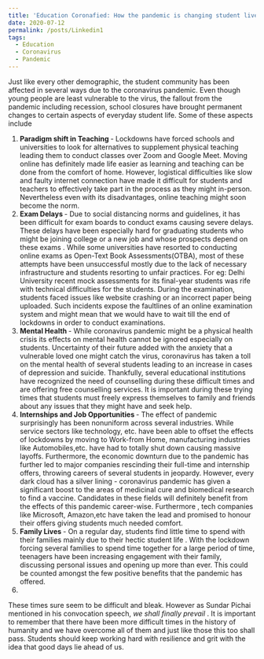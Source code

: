 ```yaml
---
title: 'Education Coronafied: How the pandemic is changing student lives'
date: 2020-07-12
permalink: /posts/Linkedin1
tags:
  - Education
  - Coronavirus
  - Pandemic
---
```


Just like every other demographic, the student community has been affected in several ways due to the coronavirus pandemic. Even though young people are least vulnerable to the virus, the fallout from the pandemic including recession, school closures have brought permanent changes to certain aspects of everyday student life. Some of these aspects include

<ol>
  <li> <b> Paradigm shift in Teaching </b> - Lockdowns have forced schools and universities to look for alternatives to supplement physical teaching leading them to conduct classes over Zoom and Google Meet. Moving online has definitely made life easier as learning and teaching can be done from the comfort of home. However, logistical difficulties like slow and faulty internet connection have made it difficult for students and teachers to effectively take part in the process as they might in-person. Nevertheless even with its disadvantages, online teaching might soon become the norm. </li>
  <li> <b> Exam Delays </b> - Due to social distancing norms and guidelines, it has been difficult for exam boards to conduct exams causing severe delays. These delays have been especially hard for graduating students who might be joining college or a new job and whose prospects depend on these exams . While some universities have resorted to conducting online exams as Open-Text Book Assessments(OTBA), most of these attempts have been unsuccessful mostly due to the lack of necessary infrastructure and students resorting to unfair practices. For eg: Delhi University recent mock assessments for its final-year students was rife with technical difficulties for the students. During the examination, students faced issues like website crashing or an incorrect paper being uploaded. Such incidents expose the faultlines of an online examination system and might mean that we would have to wait till the end of lockdowns in order to conduct examinations. </li>
  <li> <b> Mental Health </b> - While coronavirus pandemic might be a physical health crisis its effects on mental health cannot be ignored especially on students. Uncertainty of their future added with the anxiety that a vulnerable loved one might catch the virus, coronavirus has taken a toll on the mental health of several students leading to an increase in cases of depression and suicide. Thankfully, several educational institutions have recognized the need of counselling during these difficult times and are offering free counselling services. It is important during these trying times that students must freely express themselves to family and friends about any issues that they might have and seek help. </li>
  <li> <b> Internships and Job Opportunities </b> - The effect of pandemic surprisingly has been nonuniform across several industries. While service sectors like technology, etc. have been able to offset the effects of lockdowns by moving to Work-from Home, manufacturing industries like Automobiles,etc. have had to totally shut down causing massive layoffs. Furthermore, the economic downturn due to the pandemic has further led to major companies rescinding their full-time and internship offers, throwing careers of several students in jeopardy. However, every dark cloud has a silver lining - coronavirus pandemic has given a significant boost to the areas of medicinal cure and biomedical research to find a vaccine. Candidates in these fields will definitely benefit from the effects of this pandemic career-wise. Furthermore , tech companies like Microsoft, Amazon,etc have taken the lead and promised to honour their offers giving students much needed comfort. </li>
  <li> <b> Family Lives </b> - On a regular day, students find little time to spend with their families mainly due to their hectic student life . With the lockdown forcing several families to spend time together for a large period of time, teenagers have been increasing engagement with their family, discussing personal issues and opening up more than ever. This could be counted amongst the few positive benefits that the pandemic has offered. </li>
  <li> </li>

</ol>

These times sure seem to be difficult and bleak. However as Sundar Pichai mentioned in his convocation speech, <i> we shall finally prevail </i> . It is important to remember that there have been more difficult times in the history of humanity and we have overcome all of them and just like those this too shall pass. Students should keep working hard with resilience and grit with the idea that good days lie ahead of us.